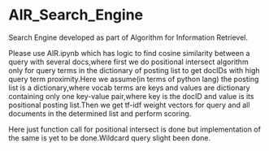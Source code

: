 # AIR_Search_Engine
Search Engine developed as part of Algorithm for Information Retrievel.

Please use AIR.ipynb which has logic to find cosine similarity between a query with several docs,where first we do positional intersect algorithm only for query terms in the dictionary of posting list to get docIDs with high query term proximity.Here we assume(in terms of python lang) the posting list is a dictionary,where vocab terms are keys and values are dictionary containing only one key-value pair,where key is the docID and value is its positional posting list.Then we get tf-idf weight vectors for query and all documents in the determined list and perform scoring. 

Here just function call for positional intersect is done but implementation of the same is yet to be done.Wildcard query slight been done.
